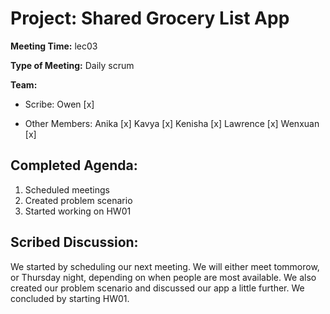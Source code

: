 # Project: Shared Grocery List App

**Meeting Time:** lec03

**Type of Meeting:** Daily scrum

**Team:**

- Scribe:
Owen [x]

- Other Members:
Anika [x]
Kavya [x]
Kenisha [x]
Lawrence [x]
Wenxuan [x]

## Completed Agenda:
1. Scheduled meetings
2. Created problem scenario
3. Started working on HW01

## Scribed Discussion:
We started by scheduling our next meeting. We will either meet tommorow, or Thursday night, depending on when people are most available. We also created our problem scenario and discussed our app a little further. We concluded by starting HW01.
